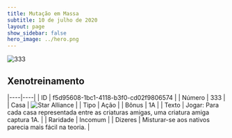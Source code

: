 ```yaml
---
title: Mutação em Massa
subtitle: 10 de julho de 2020
layout: page
show_sidebar: false
hero_image: ../hero.png
---
```


![333](https://cdn.keyforgegame.com/media/card_front/pt/479_333_3R4JMH52544P_pt.png)

## Xenotreinamento

|----|----|
| ID | f5d95608-1bc1-4118-b3f0-cd02f9806574 |
| Número | 333 |
| Casa | ![Star Alliance](https://archonarcana.com/images/thumb/7/7d/Star_Alliance.png/22px-Star_Alliance.png "Aliança Estelar") |
| Tipo | Ação |
| Bônus | 1A |
| Texto | Jogar: Para cada casa representada entre as criaturas amigas, uma criatura amiga captura 1A. |
| Raridade | Incomum |
| Dizeres | Misturar-se aos nativos parecia  mais fácil na teoria. |
